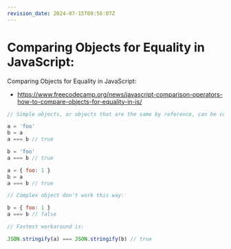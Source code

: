 ```yaml
---
revision_date: 2024-07-15T09:56:07Z
---
```

# Comparing Objects for Equality in JavaScript:
Comparing Objects for Equality in JavaScript:
* https://www.freecodecamp.org/news/javascript-comparison-operators-how-to-compare-objects-for-equality-in-js/
```js
// Simple objects, or objects that are the same by reference, can be compared directly:

a = 'foo'
b = a
a === b // true

b = 'foo'
a === b // true

a = { foo: 1 }
b = a
a === b // true

// Complex object don't work this way:

b = { foo: 1 }
a === b // false

// Fastest workaround is:

JSON.stringify(a) === JSON.stringify(b) // true
```